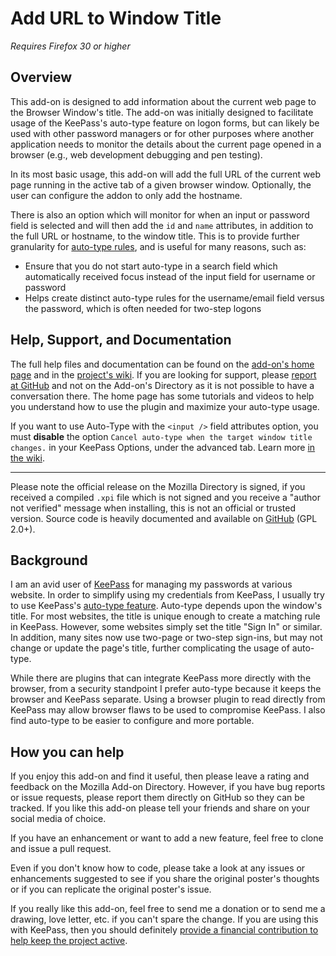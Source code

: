 # Add URL to Window Title

*Requires Firefox 30 or higher*

## Overview
This add-on is designed to add information about the current web page to the Browser Window's title. The add-on was initially designed to facilitate usage of the KeePass's auto-type feature on logon forms, but can likely be used with other password managers or for other purposes where another application needs to monitor the details about the current page opened in a browser (e.g., web development debugging and pen testing).

In its most basic usage, this add-on will add the full URL of the current web page running in the active tab of a given browser window. Optionally, the user can configure the addon to only add the hostname. 

There is also an option which will monitor for when an input or password field is selected and will then add the `id` and `name` attributes, in addition to the full URL or hostname, to the window title. This is to provide further granularity for [auto-type rules](http://keepass.info/help/base/autotype.html), and is useful for many reasons, such as:

- Ensure that you do not start auto-type in a search field which automatically received focus instead of the input field for username or password
- Helps create distinct auto-type rules for the username/email field versus the password, which is often needed for two-step logons  

## Help, Support, and Documentation
The full help files and documentation can be found on the [add-on's home page](https://github.com/erichgoldman/add-url-to-window-title "Homepage on GitHub") and in the [project's wiki](https://github.com/erichgoldman/add-url-to-window-title/wiki "Wiki in Github"). If you are looking for support, please [report at GitHub](https://github.com/erichgoldman/add-url-to-window-title/issues "Issue Tracker on GitHub") and not on the Add-on's Directory as it is not possible to have a conversation there. The home page has some tutorials and videos to help you understand how to use the plugin and maximize your auto-type usage.

If you want to use Auto-Type with the `<input />` field attributes option, you must **disable** the option `Cancel auto-type when the target window title changes.` in your KeePass Options, under the advanced tab. Learn more [in the wiki](https://github.com/erichgoldman/add-url-to-window-title/wiki/Using-the-%22Show-field-attributes-when-a-text-input-field-has-focus%3F%22-Option).

-------

Please note the official release on the Mozilla Directory is signed, if you received a compiled `.xpi` file which is not signed and you receive a "author not verified" message when installing, this is not an official or trusted version. Source code is heavily documented and available on [GitHub](https://github.com/erichgoldman/add-url-to-window-title "GitHub Repo for this add-on") (GPL 2.0+).


## Background

I am an avid user of [KeePass](http://www.keepass.info/ "KeePass Home Page") for managing my passwords at various website. In order to simplify using my credentials from KeePass, I usually try to use KeePass's [auto-type feature](http://keepass.info/help/base/autotype.html "Explanation of how the Auto-Type feature in KeePass works"). Auto-type depends upon the window's title. For most websites, the title is unique enough to create a matching rule in KeePass. However, some websites simply set the title "Sign In" or similar. In addition, many sites now use two-page or two-step sign-ins, but may not change or update the page's title, further complicating the usage of auto-type.

While there are plugins that can integrate KeePass more directly with the browser, from a security standpoint I prefer auto-type because it keeps the browser and KeePass separate. Using a browser plugin to read directly from KeePass may allow browser flaws to be used to compromise KeePass. I also find auto-type to be easier to configure and more portable. 


## How you can help

If you enjoy this add-on and find it useful, then please leave a rating and feedback on the Mozilla Add-on Directory. However, if you have bug reports or issue requests, please report them directly on GitHub so they can be tracked. If you like this add-on please tell your friends and share on your social media of choice.

If you have an enhancement or want to add a new feature, feel free to clone and issue a pull request. 

Even if you don't know how to code, please take a look at any issues or enhancements suggested to see if you share the original poster's thoughts or if you can replicate the original poster's issue.

If you really like this add-on, feel free to send me a donation or to send me a drawing, love letter, etc. if you can't spare the change. If you are using this with KeePass, then you should definitely [provide a financial contribution to help keep the project active](http://keepass.info/donate.html "KeePass donation page").
